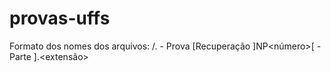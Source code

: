 # provas-uffs

Formato dos nomes dos arquivos:
<nome da disciplina>/<ano>.<semestre> - Prova [Recuperação ]NP<número>[ - Parte <parte>].<extensão>
